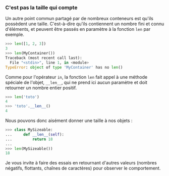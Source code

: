 ### C'est pas la taille qui compte

Un autre point commun partagé par de nombreux conteneurs est qu'ils possèdent une taille.
C'est-à-dire qu'ils contiennent un nombre fini et connu d'éléments, et peuvent être passés en paramètre à la fonction `len` par exemple.

```python
>>> len([1, 2, 3])
3
>>> len(MyContainer())
Traceback (most recent call last):
  File "<stdin>", line 1, in <module>
TypeError: object of type 'MyContainer' has no len()
```

Comme pour l'opérateur `in`, la fonction `len` fait appel à une méthode spéciale de l'objet, `__len__`, qui ne prend ici aucun paramètre et doit retourner un nombre entier positif.

```python
>>> len('toto')
4
>>> 'toto'.__len__()
4
```

Nous pouvons donc aisément donner une taille à nos objets :

```python
>>> class MySizeable:
...     def __len__(self):
...         return 18
...
>>> len(MySizeable())
18
```

Je vous invite à faire des essais en retournant d'autres valeurs (nombres négatifs, flottants, chaînes de caractères) pour observer le comportement.
